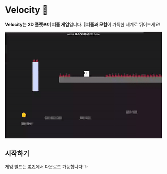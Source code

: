 # Velocity 💨

**Velocity**는 **2D 플랫포머 퍼즐 게임**입니다. 
🚀**퍼즐과 모험**이 가득한 세계로 뛰어드세요!

![GIF](preview1.gif) 

## 시작하기

게임 빌드는 [여기](https://github.com/goalgoloo1/KJ3-W03/releases/tag/1.0.0)에서 다운로드 가능합니다! ✨



